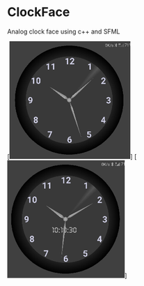 # ClockFace
Analog clock face using c++ and SFML


[![image](https://github.com/Blakrunner/ClockFace/blob/main/sample.png)]
[![image](https://github.com/Blakrunner/ClockFace/blob/main/sample2.png)]

